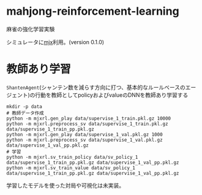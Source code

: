 # mahjong-reinforcement-learning
麻雀の強化学習実験

シミュレータに[mjx](https://github.com/mjx-project/mjx)利用。(version 0.1.0)

# 教師あり学習

`ShantenAgent`(シャンテン数を減らす方向に打つ、基本的なルールベースのエージェント)の行動を教師としてpolicyおよびvalueのDNNを教師あり学習する

```
mkdir -p data
# 教師データ作成
python -m mjxrl.gen_play data/supervise_1_train.pkl.gz 10000
python -m mjxrl.preprocess_sv data/supervise_1_train.pkl.gz data/supervise_1_train_pp.pkl.gz
python -m mjxrl.gen_play data/supervise_1_val.pkl.gz 1000
python -m mjxrl.preprocess_sv data/supervise_1_val.pkl.gz data/supervise_1_val_pp.pkl.gz
# 学習
python -m mjxrl.sv_train_policy data/sv_policy_1 data/supervise_1_train_pp.pkl.gz data/supervise_1_val_pp.pkl.gz
python -m mjxrl.sv_train_value data/sv_policy_1 data/supervise_1_train_pp.pkl.gz data/supervise_1_val_pp.pkl.gz
```

学習したモデルを使った対局や可視化は未実装。
